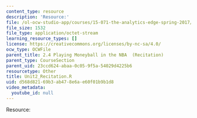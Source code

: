 ```yaml
---
content_type: resource
description: 'Resource:'
file: /ol-ocw-studio-app/courses/15-071-the-analytics-edge-spring-2017/d568d82169b3ab478e6ae60f01b9b1d8_Unit2_Recitation.R
file_size: 1532
file_type: application/octet-stream
learning_resource_types: []
license: https://creativecommons.org/licenses/by-nc-sa/4.0/
ocw_type: OCWFile
parent_title: 2.4 Playing Moneyball in the NBA  (Recitation)
parent_type: CourseSection
parent_uid: 23ccd624-abaa-0c05-9f5a-54029d4225b6
resourcetype: Other
title: Unit2_Recitation.R
uid: d568d821-69b3-ab47-8e6a-e60f01b9b1d8
video_metadata:
  youtube_id: null
---
```

Resource: